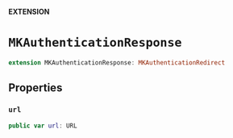 **EXTENSION**

# `MKAuthenticationResponse`
```swift
extension MKAuthenticationResponse: MKAuthenticationRedirect
```

## Properties
### `url`

```swift
public var url: URL
```
